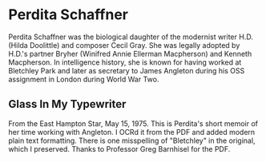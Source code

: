 # Perdita Schaffner
Perdita Schaffner was the biological daughter of the modernist writer H.D. (Hilda Doolittle) and composer Cecil Gray. She was legally adopted by H.D.'s partner Bryher (Winifred Annie Ellerman Macpherson) and Kenneth Macpherson. In intelligence history, she is known for having worked at Bletchley Park and later as secretary to James Angleton during his OSS assignment in London during World War Two.

## Glass In My Typewriter
From the East Hampton Star, May 15, 1975. This is Perdita's short memoir of her time working with Angleton. I OCRd it from the PDF and added modern plain text formatting. There is one misspelling of "Bletchley" in the original, which I preserved. Thanks to Professor Greg Barnhisel for the PDF.
